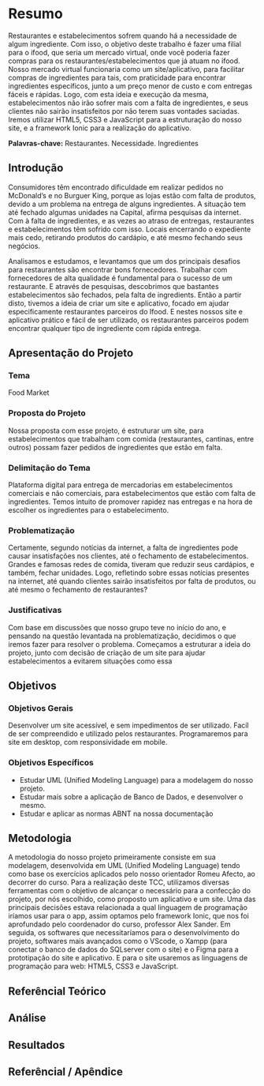 # Resumo

Restaurantes e estabelecimentos sofrem quando há a necessidade de algum ingrediente. Com isso, o objetivo deste trabalho é fazer uma filial para o ifood, que seria um mercado virtual, onde você poderia fazer compras para os restaurantes/estabelecimentos que já atuam no ifood. Nosso mercado virtual funcionaria como um site/aplicativo, para facilitar compras de ingredientes para tais, com praticidade para encontrar ingredientes específicos, junto a um preço menor de custo e com entregas fáceis e rápidas. Logo, com esta ideia e execução da mesma, estabelecimentos não irão sofrer mais com a falta de ingredientes, e seus clientes não sairão insatisfeitos por não terem suas vontades saciadas. Iremos utilizar HTML5, CSS3 e JavaScript para a estruturação do nosso site, e a framework Ionic para a realização do aplicativo.

**Palavras-chave:** Restaurantes. Necessidade. Ingredientes

## Introdução

Consumidores têm encontrado dificuldade em realizar pedidos no McDonald’s e no Burguer King, porque as lojas estão com falta de produtos, devido a um problema na entrega de alguns ingredientes. A situação tem até fechado algumas unidades na Capital, afirma pesquisas da internet. Com à falta de ingredientes, e as vezes ao atraso de entregas, restaurantes e estabelecimentos têm sofrido com isso. Locais encerrando o expediente mais cedo, retirando produtos do cardápio, e até mesmo fechando seus negócios.


Analisamos e estudamos, e levantamos que um dos principais desafios para restaurantes são encontrar bons fornecedores. Trabalhar com fornecedores de alta qualidade é fundamental para o sucesso de um restaurante. E através de pesquisas, descobrimos que bastantes estabelecimentos são fechados, pela falta de ingredients. Então a partir disto, tivemos a ideia de criar um site e aplicativo, focado em ajudar especificamente restaurantes parceiros do Ifood. E nestes nossos site e aplicativo prático e fácil de ser utilizado, os restaurantes parceiros podem encontrar qualquer tipo de ingrediente com rápida entrega.

## Apresentação do Projeto

### Tema
Food Market

### Proposta do Projeto
Nossa proposta com esse projeto, é estruturar um site, para estabelecimentos que trabalham com comida (restaurantes, cantinas, entre outros) possam fazer pedidos de ingredientes que estão em falta. 

### Delimitação do Tema 
Plataforma digital para entrega de mercadorias em estabelecimentos comerciais e não comerciais, para estabelecimentos que estão com falta de ingredientes. Temos intuito de promover rapidez nas entregas e na hora de escolher os ingredientes para o estabelecimento. 

### Problematização
Certamente, segundo notícias da internet, a falta de ingredientes pode causar insatisfações nos clientes, até o fechamento de estabelecimentos. Grandes e famosas redes de comida, tiveram que reduzir seus cardápios, e também, fechar unidades. Logo, refletindo sobre essas notícias presentes na internet, até quando clientes sairão insatisfeitos por falta de produtos, ou até mesmo o fechamento de restaurantes? 

### Justificativas
Com base em discussões que nosso grupo teve no início do ano, e pensando na questão levantada na problematização, decidimos o que iremos fazer para resolver o problema. Começamos a estruturar a ideia do projeto, junto com decisão de criação de um site para ajudar estabelecimentos a evitarem situações como essa

## Objetivos

### Objetivos Gerais
Desenvolver um site acessível, e sem impedimentos de ser utilizado. Facíl de ser compreendido e utilizado pelos restaurantes. Programaremos para site em desktop, com responsividade em mobile.  

### Objetivos Específicos

- Estudar UML (Unified Modeling Language) para a modelagem do nosso projeto.
- Estudar mais sobre a aplicação de Banco de Dados, e desenvolver o mesmo.
- Estudar e aplicar as normas ABNT na nossa documentação

## Metodologia

A metodologia do nosso projeto primeiramente consiste em sua modelagem, desenvolvida em UML (Unified Modeling Language) tendo como base os exercícios aplicados pelo nosso orientador Romeu Afecto, ao decorrer do curso. Para a realização deste TCC, utilizamos diversas ferramentas com o objetivo de alcançar o necessário para a confecção do projeto, por nós escolhido, como proposto um aplicativo e um site. Uma das principais decisões estava relacionada a qual linguagem de programação iríamos usar para o app, assim optamos pelo framework Ionic, que nos foi aprofundado pelo coordenador do curso, professor Alex Sander. Em seguida, os softwares que necessitaríamos para o desenvolvimento do projeto, softwares mais avançados como o VScode, o Xampp (para conectar o banco de dados do SQLserver com o site) e o Figma para a prototipação do site e aplicativo. E para o site usaremos as linguagens de programação para web: HTML5, CSS3 e JavaScript.

## Referêncial Teórico

## Análise

## Resultados

## Referêncial / Apêndice
